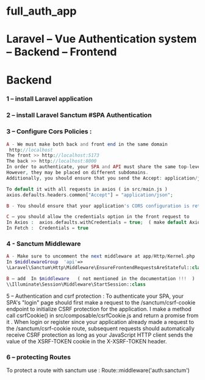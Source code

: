 # full_auth_app

# Laravel – Vue Authentication system – Backend – Frontend

# Backend

### 1 – install Laravel application

### 2 – install Laravel Sanctum #SPA Authentication

### 3 – Configure Cors Policies :

```php
A - We must make both back and front end in the same domain
 http://localhost
The front >> http://localhost:5173
The back >> http://localhost:8000
In order to authenticate, your SPA and API must share the same top-level domain.
However, they may be placed on different subdomains.
Additionally, you should ensure that you send the Accept: application/json header with your request.

To default it with all requests in axios ( in src/main.js )
axios.defaults.headers.common["Accept"] = "application/json";
```

```php
B - You should ensure that your application's CORS configuration is returning the Access-Control-Allow-Credentials header with a value of True. This may be accomplished by setting the supports_credentials option within your application's config/cors.php configuration file to true.
```

```php
C – you should allow the credentials option in the front request to
In Axios :  axios.defaults.withCredentials = true;  ( make default Axios )
In Fetch :  Credentials = true
```

### 4 - Sanctum Middleware

```php
A - Make sure to uncomment the next middleware at app/Http/Kernel.php
In $middlewareGroup  'api'=>
\Laravel\Sanctum\Http\Middleware\EnsureFrontendRequestsAreStateful::class,
```

```php
B – add  In $middleware   ( not mentioned in the documentation !!!  )
\\Illuminate\Session\Middleware\StartSession::class
```

5 – Authentication and csrf protection :
To authenticate your SPA, your SPA's "login" page should first make a request to the /sanctum/csrf-cookie endpoint to initialize CSRF protection for the application.
I make a method call csrfCookie() in src/composable/csrfCookie.js and return a promise from it .
When login or register since your application already made a request to the /sanctum/csrf-cookie route, subsequent requests should automatically receive CSRF protection as long as your JavaScript HTTP client sends the value of the XSRF-TOKEN cookie in the X-XSRF-TOKEN header.

### 6 – protecting Routes

To protect a route with sanctum use :
Route::middleware('auth:sanctum')
